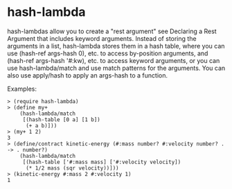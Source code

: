 hash-lambda
===========

hash-lambdas allow you to create a "rest argument" see Declaring a Rest Argument that includes
keyword arguments. Instead of storing the arguments in a list, hash-lambda stores them in a
hash table, where you can use (hash-ref args-hash 0), etc. to access by-position arguments,
and (hash-ref args-hash '#:kw), etc. to access keyword arguments, or you can use
hash-lambda/match and use match patterns for the arguments. 
You can also use apply/hash to apply an args-hash to a function.

Examples:
```racket
> (require hash-lambda)
> (define my+
    (hash-lambda/match
     [(hash-table [0 a] [1 b])
      (+ a b)]))
> (my+ 1 2)
3
> (define/contract kinetic-energy (#:mass number? #:velocity number? . -> . number?)
    (hash-lambda/match
     [(hash-table ['#:mass mass] ['#:velocity velocity])
      (* 1/2 mass (sqr velocity))]))
> (kinetic-energy #:mass 2 #:velocity 1)
1
```

